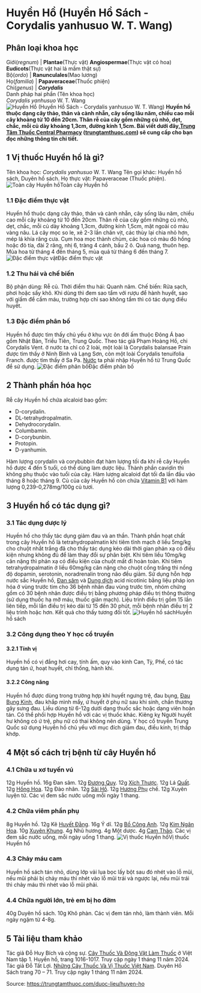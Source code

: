 # Huyền Hồ (Huyền Hồ Sách - Corydalis yanhusuo W. T. Wang)

Phân loại khoa học  
---  
Giới(_regnum_) |  **Plantae**(Thực vật) **Angiospermae**(Thực vật có hoa) **Eudicots**(Thực vật hai lá mầm thật sự)  
Bộ(_ordo_) | **Ranunculales**(Mao lương)  
Họ(_familia_) | **Papaveraceae**(Thuốc phiện)  
Chi(_genus_) | **_Corydalis_**  
Danh pháp hai phần (Tên khoa học)  
_Corydalis yanhusuo_ W. T. Wang  
![Huyền Hồ \(Huyền Hồ Sách - Corydalis yanhusuo W. T. Wang\)](https://trungtamthuoc.com/images/others/huyen-ho-4784.jpg)
**Huyền hồ thuộc dạng cây thảo, thân và cành nhẵn, cây sống lâu năm, chiều cao mỗi cây khoảng từ 10 đến 20cm. Thân rễ của cây gồm những củ nhỏ, dẹt, chắc, mỗi củ dày khoảng 1,3cm, đường kính 1,5cm. Bài viết dưới đây,[Trung Tâm Thuốc Central Pharmacy](https://trungtamthuoc.com/ "Trung Tâm Thuốc Central Pharmacy") ([trungtamthuoc.com](https://trungtamthuoc.com/ "trungtamthuoc.com")) sẽ cung cấp cho bạn đọc những thông tin chi tiết.**
##  1 Vị thuốc Huyền hồ là gì?
Tên khoa học: _Corydalis yanhusuo_ W. T. Wang
Tên gọi khác: Huyền hồ sách, Duyên hồ sách.
Họ thực vật: Papaveraceae (Thuốc phiện).
![Toàn cây Huyền hồ](https://trungtamthuoc.com/images/item/huyen-ho-0.jpg)Toàn cây Huyền hồ
### 1.1 Đặc điểm thực vật
Huyền hồ thuộc dạng cây thảo, thân và cành nhẵn, cây sống lâu năm, chiều cao mỗi cây khoảng từ 10 đến 20cm. Thân rễ của cây gồm những củ nhỏ, dẹt, chắc, mỗi củ dày khoảng 1,3cm, đường kính 1,5cm, mặt ngoài có màu vàng nâu.
Lá cây mọc so le, xẻ 2-3 lần chân vịt, các thùy lại chia nhỏ hơn, mép lá khía răng cưa.
Cụm hoa mọc thành chùm, các hoa có màu đỏ hồng hoặc đỏ tía, đài 2 răng, nhị 6, tràng 4 cánh, bầu 2 ô.
Quả nang, thuôn hẹp.
Mùa hoa từ tháng 4 đến tháng 5, mùa quả từ tháng 6 đến tháng 7.
![Đặc điểm thực vật](https://trungtamthuoc.com/images/item/huyen-ho-1.jpg)Đặc điểm thực vật
### 1.2 Thu hái và chế biến
Bộ phận dùng: Rễ củ.
Thời điểm thu hái: Quanh năm.
Chế biến: Rửa sạch, phơi hoặc sấy khô. Khi dùng thì đem sao tẩm với rượu để hành huyết, sao với giấm để cầm máu, trường hợp chỉ sao không tẩm thì có tác dụng điều huyết.
### 1.3 Đặc điểm phân bố
Huyền hồ được tìm thấy chủ yếu ở khu vực ôn đới ấm thuộc Đông Á bao gồm Nhật Bản, Triều Tiên, Trung Quốc.
Theo tác giả Phạm Hoàng Hồ, chi Corydalis Vent. ở nước ta chỉ có 2 loài, một loài là Corydalis balansae Prain được tìm thấy ở Ninh Bình và Lạng Sơn, còn một loài Corydalis tenuifolia Franch. được tìm thấy ở Sa Pa.
[Nước](https://trungtamthuoc.com/hoat-chat/nuoc "Nước") ta phải nhập Huyền hồ từ Trung Quốc để sử dụng.
![Đặc điểm phân bố](https://trungtamthuoc.com/images/item/huyen-ho-2.jpg)Đặc điểm phân bố
##  2 Thành phần hóa học
Rễ cây Huyền hồ chứa alcaloid bao gồm:
  * D-corydalin.
  * DL-tetrahydropalmatin.
  * Dehydrocorydalin.
  * Columbamin.
  * D-corybunbin.
  * Protopin.
  * D-yanhumin.


Hàm lượng corydalin và corybubbin đạt hàm lượng tối đa khi rễ cây Huyền hồ được 4 đến 5 tuổi, có thể dùng làm dược liệu. Thành phần cavidin thì không phụ thuộc vào tuổi của cây.
Hàm lượng alcaloid đạt tối đa lần đầu vào tháng 8 hoặc tháng 9.
Củ của cây Huyền hồ còn chứa [Vitamin B1](https://trungtamthuoc.com/hoat-chat/vitamin-b1 "Vitamin B1") với hàm lượng 0,239-0,278mg/100g củ tươi.
##  3 Huyền hồ có tác dụng gì?
### 3.1 Tác dụng dược lý
Huyền hồ cho thấy tác dụng giảm đau và an thần. Thành phần hoạt chất trong cây Huyền hồ là tetrahydropalmatin khi tiêm tĩnh mạch ở liều 5mg/kg cho chuột nhắt trắng đã cho thấy tác dụng kéo dài thời gian phản xạ có điều kiện nhưng không đủ để làm thay đổi sự phân biệt. Khi tiêm liều 10mg/kg cân nặng thì phản xạ có điều kiện của chuột mất đi hoàn toàn.
Khi tiêm tetrahydropalmatin ở liều 60mg/kg cân nặng cho chuột cống trắng thì nồng độ dopamin, serotonin, noradrenalin trong não đều giảm.
Sử dụng hỗn hợp nước sắc Huyền hồ, [Đan sâm](https://trungtamthuoc.com/duoc-lieu/dan-sam-70 "Đan sâm") và [Dung dịch](https://trungtamthuoc.com/bai-viet/dung-dich-thuoc-la-gi-cong-thuc-va-ky-thuat-bao-che-dung-dich-thuoc "Dung dịch") acid nicotinic bằng liệu pháp ion hóa ở vùng trước tim cho 36 bệnh nhân đau vùng trước tim, nhóm chứng gồm có 30 bệnh nhân được điều trị bằng phương pháp điều trị thông thường (sử dụng thuốc hạ mỡ máu, thuốc giãn mạch). Liệu trình điều trị gồm 15 lần liên tiếp, mỗi lần điều trị kéo dài từ 15 đến 30 phút, mỗi bệnh nhân điều trị 2 liệu trình hoặc hơn. Kết quả cho thấy tương đối tốt.
![Huyền hồ sách](https://trungtamthuoc.com/images/item/huyen-ho-3.jpg)Huyền hồ sách
### 3.2 Công dụng theo Y học cổ truyền
#### 3.2.1 Tính vị
Huyền hồ có vị đắng hơi cay, tính ấm, quy vào kinh Can, Tỳ, Phế, có tác dụng tán ứ, hoạt huyết, chỉ thống, hành khí.
#### 3.2.2 Công năng
Huyền hồ được dùng trong trường hợp khí huyết ngưng trệ, đau bụng, [Đau Bụng Kinh](https://trungtamthuoc.com/bai-viet/cach-dau-bung-kinh-va-phong-tranh-dau-bung-kinh "Đau Bụng Kinh"), đau khắp mình mẩy, ứ huyết ở phụ nữ sau khi sinh, chấn thương gây sưng đau. Liều dùng từ 6-12g dưới dạng thuốc sắc hoặc dạng viên hoàn tán. Có thể phối hợp Huyền hồ với các vị thuốc khác.
Kiêng kỵ
Người huyết hư không có ứ trệ, phụ nữ có thai không nên dùng.
Y học cổ truyền Trung Quốc sử dụng Huyền hồ chủ yếu với mục đích giảm đau, điều kinh, trị thấp khớp.
##  4 Một số cách trị bệnh từ cây Huyền hồ
### 4.1 Chữa u xơ tuyến vú
12g Huyền hồ.
16g Đan sâm.
12g [Đương Quy](https://trungtamthuoc.com/hoat-chat/duong-quy "Đương Quy").
12g [Xích Thược](https://trungtamthuoc.com/hoat-chat/xich-thuoc "Xích Thược").
12g Lá [Quất](https://trungtamthuoc.com/hoat-chat/quat "Quất").
12g [Hồng Hoa](https://trungtamthuoc.com/hoat-chat/hong-hoa "Hồng Hoa").
12g Đào nhân.
12g [Sài Hồ](https://trungtamthuoc.com/hoat-chat/sai-ho "Sài Hồ").
12g [Hương Phụ](https://trungtamthuoc.com/hoat-chat/huong-phu "Hương Phụ") chế.
12g Xuyên luyện tử.
Các vị đem sắc nước uống mỗi ngày 1 thang.
### 4.2 Chữa viêm phần phụ
8g Huyền hồ.
12g Kê [Huyết Đằng](https://trungtamthuoc.com/duoc-lieu/huyet-dang-34 "Huyết Đằng").
16g Ý dĩ.
12g [Bồ Công Anh](https://trungtamthuoc.com/duoc-lieu/bo-cong-anh-30 "Bồ Công Anh").
12g [Kim Ngân Hoa](https://trungtamthuoc.com/hoat-chat/kim-ngan-hoa "Kim Ngân Hoa").
10g [Xuyên Khung](https://trungtamthuoc.com/hoat-chat/xuyen-khung "Xuyên Khung").
4g Nhũ hương.
4g Một dược.
4g [Cam Thảo](https://trungtamthuoc.com/duoc-lieu/cam-thao-32 "Cam Thảo").
Các vị đem sắc nước uống, mỗi ngày uống 1 thang.
![Vị thuốc Huyền hồ](https://trungtamthuoc.com/images/item/huyen-ho-4.jpg)Vị thuốc Huyền hồ
### 4.3 Chảy máu cam
Huyền hồ sách tán nhỏ, dùng lớp vải lụa bọc lấy bột sau đó nhét vào lỗ mũi, nếu mũi phải bị chảy máu thì nhét vào lỗ mũi trái và ngược lại, nếu mũi trái thì chảy máu thì nhét vào lỗ mũi phải.
### 4.4 Chữa người lớn, trẻ em bị ho đờm
40g Duyên hồ sách.
10g Khô phàn.
Các vị đem tán nhỏ, làm thành viên.
Mỗi ngày ngậm từ 4-8g.
##  5 Tài liệu tham khảo
Tác giả Đỗ Huy Bích và cộng sự. [Cây Thuốc Và Động Vật Làm Thuốc](https://trungtamthuoc.com/bai-viet/doc-online-va-tai-mien-phi-pdf-sach-cay-thuoc-va-dong-vat-lam-thuoc-o-viet-nam "Cây Thuốc Và Động Vật Làm Thuốc") ở Việt Nam tập 1. Huyền hồ, trang 1016-1017. Truy cập ngày 1 tháng 11 năm 2024.
Tác giả Đỗ Tất Lợi. [Những Cây Thuốc Và Vị Thuốc Việt Nam](https://trungtamthuoc.com/duoc-lieu "Những Cây Thuốc Và Vị Thuốc Việt Nam"). Duyên Hồ Sách trang 70 – 71. Truy cập ngày 1 tháng 11 năm 2024.


Source: https://trungtamthuoc.com/duoc-lieu/huyen-ho